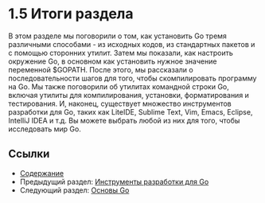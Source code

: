 # 1.5 Итоги раздела

В этом разделе мы поговорили о том, как установить Go тремя различными способами - из исходных кодов, из стандартных пакетов и с помощью сторонних утилит. Затем мы показали, как настроить окружение Go, в основном как установить нужное значение переменной $GOPATH. После этого, мы рассказали о последовательности шагов для того, чтобы скомпилировать программу на Go. Мы также поговорили об утилитах командной строки Go, включая утилиты для компилирования, установки, форматирования и тестирования. И, наконец, существует множество инструментов разработки для Go, таких как LiteIDE, Sublime Text, Vim, Emacs, Eclipse, IntelliJ IDEA и т.д. Вы можете выбрать любой из них для того, чтобы исследовать мир Go.

## Ссылки

- [Содержание](preface.md)
- Предыдущий раздел: [Инструменты разработки для Go](01.4.md)
- Следующий раздел: [Основы Go](02.0.md)
